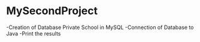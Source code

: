 # MySecondProject
-Creation of Database Private School in MySQL
-Connection of Database to Java
-Print the results
